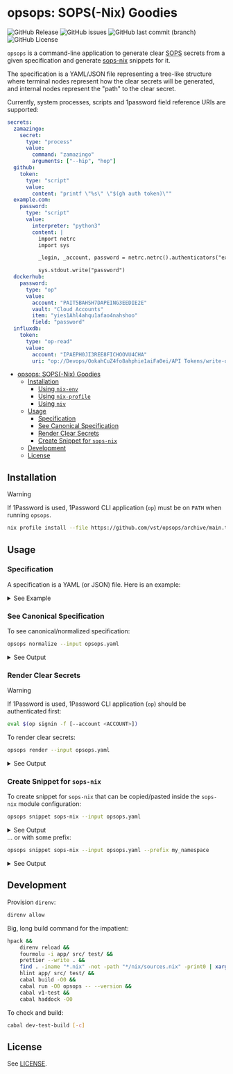 # opsops: SOPS(-Nix) Goodies

![GitHub Release](https://img.shields.io/github/v/release/vst/opsops)
![GitHub issues](https://img.shields.io/github/issues/vst/opsops)
![GitHub last commit (branch)](https://img.shields.io/github/last-commit/vst/opsops/main)
![GitHub License](https://img.shields.io/github/license/vst/opsops)

`opsops` is a command-line application to generate clear [SOPS]
secrets from a given specification and generate [sops-nix] snippets
for it.

The specification is a YAML/JSON file representing a tree-like
structure where terminal nodes represent how the clear secrets will be
generated, and internal nodes represent the "path" to the clear
secret.

Currently, system processes, scripts and 1password field reference
URIs are supported:

```yaml
secrets:
  zamazingo:
    secret:
      type: "process"
      value:
        command: "zamazingo"
        arguments: ["--hip", "hop"]
  github:
    token:
      type: "script"
      value:
        content: "printf \"%s\" \"$(gh auth token)\""
  example.com:
    password:
      type: "script"
      value:
        interpreter: "python3"
        content: |
          import netrc
          import sys

          _login, _account, password = netrc.netrc().authenticators("example.com")

          sys.stdout.write("password")
  dockerhub:
    password:
      type: "op"
      value:
        account: "PAIT5BAHSH7DAPEING3EEDIE2E"
        vault: "Cloud Accounts"
        item: "yies1Ahl4ahqu1afao4nahshoo"
        field: "password"
  influxdb:
    token:
      type: "op-read"
      value:
        account: "IPAEPH0JI3REE8FICHOOVU4CHA"
        uri: "op://Devops/OokahCuZ4fo8ahphie1aiFa0ei/API Tokens/write-only"
```

<!--toc:start-->
- [opsops: SOPS(-Nix) Goodies](#opsops-sops-nix-goodies)
  - [Installation](#installation)
    - [Using `nix-env`](#using-nix-env)
    - [Using `nix-profile`](#using-nix-profile)
    - [Using `niv`](#using-niv)
  - [Usage](#usage)
    - [Specification](#specification)
    - [See Canonical Specification](#see-canonical-specification)
    - [Render Clear Secrets](#render-clear-secrets)
    - [Create Snippet for `sops-nix`](#create-snippet-for-sops-nix)
  - [Development](#development)
  - [License](#license)
<!--toc:end-->

## Installation

> [!WARNING]
>
> If 1Password is used, 1Password CLI application (`op`) must be on
> `PATH` when running `opsops`.

```sh
nix profile install --file https://github.com/vst/opsops/archive/main.tar.gz
```

## Usage

### Specification

A specification is a YAML (or JSON) file. Here is an example:

<details>
  <summary>See Example</summary>

```yaml
## File: opsops.yaml
secrets:
  zamazingo:
    secret:
      type: "process"
      value:
        command: "zamazingo"
        arguments: ["--hip", "hop"]
        strip: "both"
        trailingNewline: "crlf"
  github:
    token:
      type: "script"
      value:
        content: "printf \"%s\" \"$(gh auth token)\""
  example.com:
    password:
      type: "script"
      value:
        interpreter: "python3"
        content: |
          import netrc
          import sys

          _login, _account, password = netrc.netrc().authenticators("example.com")

          sys.stdout.write("password")
  dockerhub:
    password:
      type: "op"
      value:
        account: "PAIT5BAHSH7DAPEING3EEDIE2E"
        vault: "Cloud Accounts"
        item: "yies1Ahl4ahqu1afao4nahshoo"
        field: "password"
  influxdb:
    token:
      type: "op-read"
      value:
        account: "IPAEPH0JI3REE8FICHOOVU4CHA"
        uri: "op://Devops/OokahCuZ4fo8ahphie1aiFa0ei/API Tokens/write-only"
```
</details>

### See Canonical Specification

To see canonical/normalized specification:

```sh
opsops normalize --input opsops.yaml
```

<details>
  <summary>See Output</summary>

```yaml
secrets:
  dockerhub:
    password:
      type: op
      value:
        account: PAIT5BAHSH7DAPEING3EEDIE2E
        field: password
        item: yies1Ahl4ahqu1afao4nahshoo
        newline: false
        section: null
        strip: null
        trailingNewline: null
        vault: Cloud Accounts
  example.com:
    password:
      type: script
      value:
        arguments: []
        content: |
          import netrc
          import sys

          _login, _account, password = netrc.netrc().authenticators("example.com")

          sys.stdout.write("password")
        interpreter: python3
        strip: null
        trailingNewline: null
  github:
    token:
      type: script
      value:
        arguments: []
        content: printf "%s" "$(gh auth token)"
        interpreter: bash
        strip: null
        trailingNewline: null
  influxdb:
    token:
      type: op-read
      value:
        account: IPAEPH0JI3REE8FICHOOVU4CHA
        newline: false
        strip: null
        trailingNewline: null
        uri: op://Devops/OokahCuZ4fo8ahphie1aiFa0ei/API Tokens/write-only
  zamazingo:
    secret:
      type: process
      value:
        arguments:
        - --hip
        - hop
        command: zamazingo
        environment: {}
        strip: both
        trailingNewline: crlf
```
</details>

### Render Clear Secrets

> [!WARNING]
>
> If 1Password is used, 1Password CLI application (`op`) should be
> authenticated first:
>
> ```sh
> eval $(op signin -f [--account <ACCOUNT>])
> ```

To render clear secrets:

```sh
opsops render --input opsops.yaml
```

<details>
  <summary>See Output</summary>

```yaml
example.com:
  password: password
github:
  token: gho_meecubier5dinohSh3tohphaekuo5Phahpei
zamazingo:
  secret: hebelehubele
dockerhub:
  password: ohbauy5eing8pheSh6iigooweeZee6ch
influxdb:
  token: mu9aephabeadi7zi8goo9peYo8yae7ge
```
</details>

### Create Snippet for `sops-nix`

To create snippet for `sops-nix` that can be copied/pasted inside the
`sops-nix` module configuration:

```sh
opsops snippet sops-nix --input opsops.yaml
```

<details>
  <summary>See Output</summary>

```nix
"dockerhub/password" = {};
"example.com/password" = {};
"github/token" = {};
"influxdb/token" = {};
"zamazingo/secret" = {};
```
</details

... or with some prefix:

```sh
opsops snippet sops-nix --input opsops.yaml --prefix my_namespace
```

<details>
  <summary>See Output</summary>

```nix
"my_namespace/dockerhub/password" = { key = "dockerhub/password"; };
"my_namespace/example.com/password" = { key = "example.com/password"; };
"my_namespace/github/token" = { key = "github/token"; };
"my_namespace/influxdb/token" = { key = "influxdb/token"; };
"my_namespace/zamazingo/secret" = { key = "zamazingo/secret"; };
```
</details>

## Development

Provision `direnv`:

```sh
direnv allow
```

Big, long build command for the impatient:

```sh
hpack &&
    direnv reload &&
    fourmolu -i app/ src/ test/ &&
    prettier --write . &&
    find . -iname "*.nix" -not -path "*/nix/sources.nix" -print0 | xargs --null nixpkgs-fmt &&
    hlint app/ src/ test/ &&
    cabal build -O0 &&
    cabal run -O0 opsops -- --version &&
    cabal v1-test &&
    cabal haddock -O0
```

To check and build:

```sh
cabal dev-test-build [-c]
```

## License

See [LICENSE].

<!-- REFERENCES -->

[LICENSE]: ./LICENSE.md
[SOPS]: https://github.com/getsops/sops
[sops-nix]: https://github.com/Mic92/sops-nix
